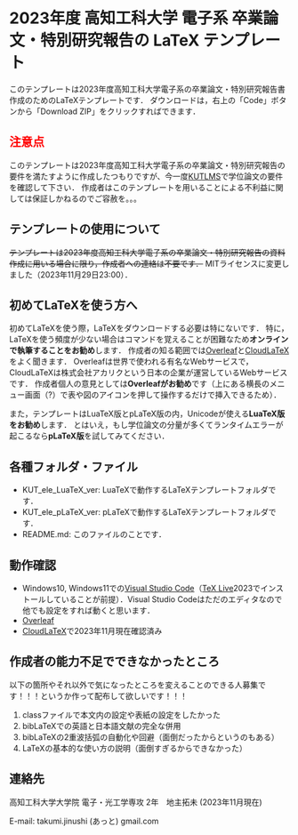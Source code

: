 # 2023年度 高知工科大学 電子系 卒業論文・特別研究報告の LaTeX テンプレート
このテンプレートは2023年度高知工科大学電子系の卒業論文・特別研究報告書作成のためのLaTeXテンプレートです．
ダウンロードは，右上の「Code」ボタンから「Download ZIP」をクリックすればできます．

## <span style="color: red; ">注意点</span>
このテンプレートは2023年度高知工科大学電子系の卒業論文・特別研究報告の要件を満たすように作成したつもりですが、今一度[KUTLMS](https://lms.kochi-tech.ac.jp/)で学位論文の要件を確認して下さい．
作成者はこのテンプレートを用いることによる不利益に関しては保証しかねるのでご容赦を。。。

## テンプレートの使用について
~~テンプレートは2023年度高知工科大学電子系の卒業論文・特別研究報告の資料作成に用いる場合に限り，作成者への連絡は不要です．~~ MITライセンスに変更しました（2023年11月29日23:00）．

## 初めてLaTeXを使う方へ
初めてLaTeXを使う際，LaTeXをダウンロードする必要は特にないです．
特に，LaTeXを使う頻度が少ない場合はコマンドを覚えることが困難なため**オンラインで執筆することをお勧め**します．
作成者の知る範囲では[Overleaf](https://www.overleaf.com)と[CloudLaTeX](https://cloudlatex.io)をよく聞きます．
Overleafは世界で使われる有名なWebサービスで，CloudLaTeXは株式会社アカリクという日本の企業が運営しているWebサービスです．
作成者個人の意見としては**Overleafがお勧め**です（上にある横長のメニュー画面（?）で表や図のアイコンを押して操作するだけで挿入できるため）．

また，テンプレートはLuaTeX版とpLaTeX版の内，Unicodeが使える**LuaTeX版をお勧め**します．
とはいえ，もし学位論文の分量が多くてランタイムエラーが起こるなら**pLaTeX版**を試してみてください．

## 各種フォルダ・ファイル
- KUT_ele_LuaTeX_ver: LuaTeXで動作するLaTeXテンプレートフォルダです．
- KUT_ele_pLaTeX_ver: pLaTeXで動作するLaTeXテンプレートフォルダです．
- README.md: このファイルのことです．

## 動作確認
- Windows10, Windows11での[Visual Studio Code](https://code.visualstudio.com/)（[TeX Live](https://texwiki.texjp.org/?TeX%20Live)2023でインストールしていることが前提）．Visual Studio Codeはただのエディタなので他でも設定をすれば動くと思います．
- [Overleaf](https://www.overleaf.com)
- [CloudLaTeX](https://cloudlatex.io)で2023年11月現在確認済み

## 作成者の能力不足でできなかったところ
以下の箇所やそれ以外で気になったところを変えることのできる人募集です！！！というか作って配布して欲しいです！！！
1. classファイルで本文内の設定や表紙の設定をしたかった
2. bibLaTeXでの英語と日本語文献の完全な併用
3. bibLaTeXの2重波括弧の自動化や回避（面倒だったからというのもある）
4. LaTeXの基本的な使い方の説明（面倒すぎるからできなかった）

## 連絡先
高知工科大学大学院 電子・光工学専攻 2年　地主拓未 (2023年11月現在)

E-mail: takumi.jinushi (あっと) gmail.com


